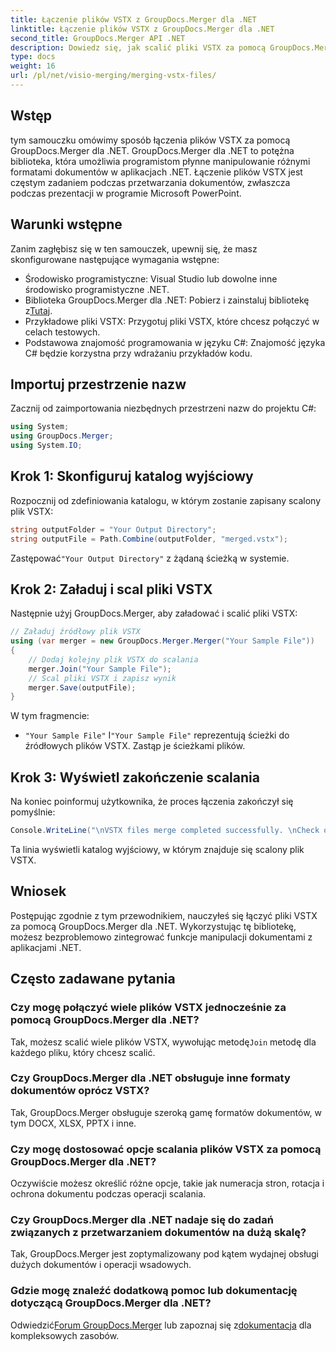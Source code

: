 ```yaml
---
title: Łączenie plików VSTX z GroupDocs.Merger dla .NET
linktitle: Łączenie plików VSTX z GroupDocs.Merger dla .NET
second_title: GroupDocs.Merger API .NET
description: Dowiedz się, jak scalić pliki VSTX za pomocą GroupDocs.Merger dla .NET. Postępuj zgodnie z tym przewodnikiem krok po kroku, aby efektywnie manipulować dokumentami w języku C#.
type: docs
weight: 16
url: /pl/net/visio-merging/merging-vstx-files/
---
```

## Wstęp
tym samouczku omówimy sposób łączenia plików VSTX za pomocą GroupDocs.Merger dla .NET. GroupDocs.Merger dla .NET to potężna biblioteka, która umożliwia programistom płynne manipulowanie różnymi formatami dokumentów w aplikacjach .NET. Łączenie plików VSTX jest częstym zadaniem podczas przetwarzania dokumentów, zwłaszcza podczas prezentacji w programie Microsoft PowerPoint.
## Warunki wstępne
Zanim zagłębisz się w ten samouczek, upewnij się, że masz skonfigurowane następujące wymagania wstępne:
- Środowisko programistyczne: Visual Studio lub dowolne inne środowisko programistyczne .NET.
-  Biblioteka GroupDocs.Merger dla .NET: Pobierz i zainstaluj bibliotekę z[Tutaj](https://releases.groupdocs.com/merger/net/).
- Przykładowe pliki VSTX: Przygotuj pliki VSTX, które chcesz połączyć w celach testowych.
- Podstawowa znajomość programowania w języku C#: Znajomość języka C# będzie korzystna przy wdrażaniu przykładów kodu.

## Importuj przestrzenie nazw
Zacznij od zaimportowania niezbędnych przestrzeni nazw do projektu C#:
```csharp
using System; 
using GroupDocs.Merger;
using System.IO;
```
## Krok 1: Skonfiguruj katalog wyjściowy
Rozpocznij od zdefiniowania katalogu, w którym zostanie zapisany scalony plik VSTX:
```csharp
string outputFolder = "Your Output Directory";
string outputFile = Path.Combine(outputFolder, "merged.vstx");
```
 Zastępować`"Your Output Directory"` z żądaną ścieżką w systemie.
## Krok 2: Załaduj i scal pliki VSTX
Następnie użyj GroupDocs.Merger, aby załadować i scalić pliki VSTX:
```csharp
// Załaduj źródłowy plik VSTX
using (var merger = new GroupDocs.Merger.Merger("Your Sample File"))
{
    // Dodaj kolejny plik VSTX do scalania
    merger.Join("Your Sample File");
    // Scal pliki VSTX i zapisz wynik
    merger.Save(outputFile);
}
```
W tym fragmencie:
- `"Your Sample File"` I`"Your Sample File"` reprezentują ścieżki do źródłowych plików VSTX. Zastąp je ścieżkami plików.
## Krok 3: Wyświetl zakończenie scalania
Na koniec poinformuj użytkownika, że proces łączenia zakończył się pomyślnie:
```csharp
Console.WriteLine("\nVSTX files merge completed successfully. \nCheck output in {0}", outputFolder);
```
Ta linia wyświetli katalog wyjściowy, w którym znajduje się scalony plik VSTX.

## Wniosek
Postępując zgodnie z tym przewodnikiem, nauczyłeś się łączyć pliki VSTX za pomocą GroupDocs.Merger dla .NET. Wykorzystując tę bibliotekę, możesz bezproblemowo zintegrować funkcje manipulacji dokumentami z aplikacjami .NET.

## Często zadawane pytania
### Czy mogę połączyć wiele plików VSTX jednocześnie za pomocą GroupDocs.Merger dla .NET?
 Tak, możesz scalić wiele plików VSTX, wywołując metodę`Join` metodę dla każdego pliku, który chcesz scalić.
### Czy GroupDocs.Merger dla .NET obsługuje inne formaty dokumentów oprócz VSTX?
Tak, GroupDocs.Merger obsługuje szeroką gamę formatów dokumentów, w tym DOCX, XLSX, PPTX i inne.
### Czy mogę dostosować opcje scalania plików VSTX za pomocą GroupDocs.Merger dla .NET?
Oczywiście możesz określić różne opcje, takie jak numeracja stron, rotacja i ochrona dokumentu podczas operacji scalania.
### Czy GroupDocs.Merger dla .NET nadaje się do zadań związanych z przetwarzaniem dokumentów na dużą skalę?
Tak, GroupDocs.Merger jest zoptymalizowany pod kątem wydajnej obsługi dużych dokumentów i operacji wsadowych.
### Gdzie mogę znaleźć dodatkową pomoc lub dokumentację dotyczącą GroupDocs.Merger dla .NET?
 Odwiedzić[Forum GroupDocs.Merger](https://forum.groupdocs.com/c/merger/32) lub zapoznaj się z[dokumentacja](https://reference.groupdocs.com/merger/net/) dla kompleksowych zasobów.